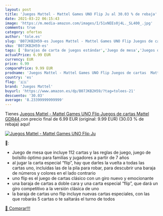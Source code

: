 ```yaml
---
layout: post
title: 'Juegos Mattel - Mattel Games UNO Flip Ju al 30.03 % de rebaja'
date: 2021-03-22 06:15:43
image: 'https://m.media-amazon.com/images/I/51xNEEs0j4L._SL400_.jpg'
comments: true
category: ofertas
author: 'tole.es'
slug: 'B07JKB2H59-es Juegos Mattel - Mattel Games UNO Flip Juegos de cartas...'
sku: 'B07JKB2H59-es'
tags: [ 'Barajas de carta de juegos estándar','Juego de mesa','Juegos de cartas','Juegos y accesorios para juegos','Juguetes','Juguetes y juegos','juegos mattel','mattel', ]
actualPrice: 6.99 EUR
currency: EUR
price: 6.99
comparePrice: 9.99 EUR
prodname: 'Juegos Mattel - Mattel Games UNO Flip Juegos de cartas  Mattel GDR44 '
country: 'es'
flag: '🇪🇸'
brand: 'Juegos Mattel'
buyurl: 'https://www.amazon.es/dp/B07JKB2H59/?tag=tolees-21'
descuento: '30.03'
average: '8.23399999999999'
---
```


Tienes [Juegos Mattel - Mattel Games UNO Flip Juegos de cartas  Mattel GDR44 ](https://www.amazon.es/dp/B07JKB2H59/?tag=tolees-21) con precio final de  6.99 EUR (original: 9.99 EUR) (30.03 %  de rebaja) aqui!

[![Juegos Mattel - Mattel Games UNO Flip Ju](https://m.media-amazon.com/images/I/51xNEEs0j4L._SL400_.jpg)](https://www.amazon.es/dp/B07JKB2H59/?tag=tolees-21)

🔎:

- Juego de mesa que incluye 112 cartas y las reglas de juego, juego de bolsillo óptimo para familias y jugadores a partir de 7 años
- al jugar la carta especial “flip”, hay que darles la vuelta a todas las cartas uno, incluidas las de la pila para robar, para descubrir una baraja de números y colores en el lado contrario
- uno flip es el juego de cartas clásico con un giro nuevo y emocionante
- una baraja de cartas a doble cara y una carta especial “flip”, que dará un giro competitivo a la versión clásica de uno
- la baraja de cartas uno flip incluye nuevas cartas especiales, con las que robarás 5 cartas o te saltarás el turno de todos

[🛒 Comprar!!!](https://www.amazon.es/dp/B07JKB2H59/?tag=tolees-21)

